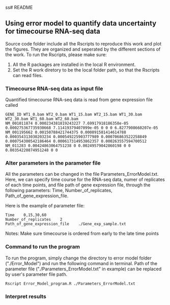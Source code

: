 ss# README

## Using error model to quantify data uncertainty for timecourse RNA-seq data
Source code folder include all the Rscripts to reproduce this work and plot the figures. They are organized and seperated by the different sections of the work. To run the Rscripts, please make sure:

1. All the R packages are installed in the local R environment.
2. Set the R work diretory to be the local folder path, so that the Rscripts can read files.

### Timecourse RNA-seq data as input file
Quantified timecourse RNA-seq data is read from gene expression file called 

```
GENE_ID WT1_0.bam WT2_0.bam WT1_15.bam WT2_15.bam WT1_30.bam WT2_30.bam WT1_60.bam WT2_60.bam
NM_001011874 0.000234381819243227 7.69917918186358e-05 0.000275367735930668 7.11419379407099e-05 0 0 0 6.8277908660207e-05
NM_001195662 0.00150788421744375 0.000891581414614788 0.000354313030203234 0.000549225903777989 0.000706863522258849 0.000754300542186464 0.000617314953862357 0.000263557594700512
NM_011283 0.00424863064751238 0 0.00249579042860198 0 0 0.00354220874951248 0 0
```


### Alter parameters in the parameter file
All the parameters can be changed in the file Parameters_ErrorModel.txt. Here, we can specify time course for the RNA-seq data, numer of replicates of each time points, and file path of gene expression file, through the following parameters: Time, Number_of_replicates, Path_of_gene_expression_file.

Here is the example of parameter file:
```
Time	0,15,30,60
Number_of_replicates	2
Path_of_gene_expression_file	./Gene_exp_sample.txt
```

Notes:
Make sure timecourse is ordered from early to the late time points

### Command to run the program
To run the program, simply change the directory to error model folder ("./Error_Model") and run the following command in terminal. Path of the parameter file ("./Parameters_ErrorModel.txt" in example) can be replaced by user's parameter file path.
```
Rscript Error_Model_program.R ./Parameters_ErrorModel.txt
```

### Interpret results

